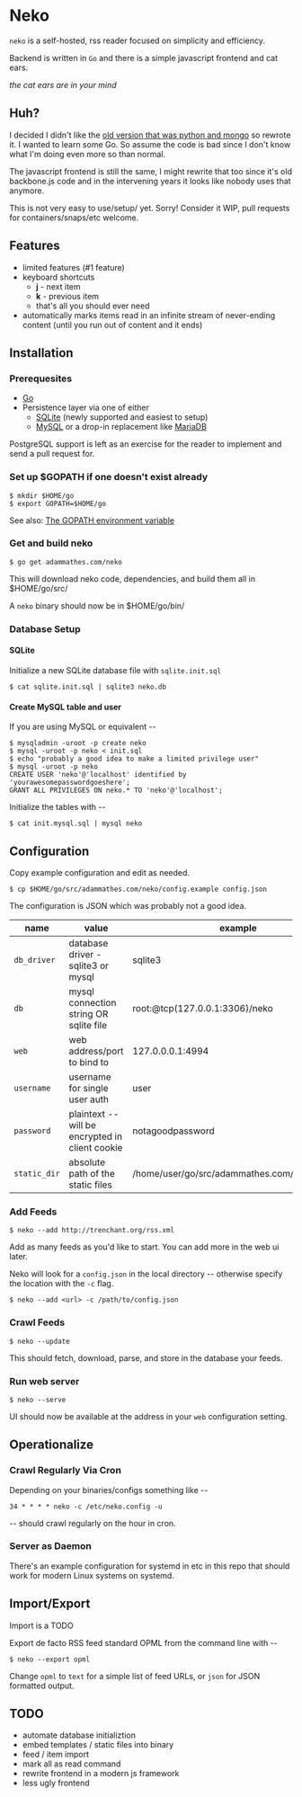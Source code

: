 # Neko

`neko` is a self-hosted, rss reader focused on simplicity and efficiency.

Backend is written in `Go` and there is a simple javascript frontend and cat ears.

*the cat ears are in your mind*

## Huh?

I decided I didn't like the [old version that was python and mongo](https://github.com/adammathes/neko_v1) so rewrote it. I wanted to learn some Go. So assume the code is bad since I don't know what I'm doing even more so than normal.

The javascript frontend is still the same, I might rewrite that too since it's old backbone.js code and in the intervening years it looks like nobody uses that anymore.

This is not very easy to use/setup/ yet. Sorry! Consider it WIP, pull requests for containers/snaps/etc welcome.

## Features

   * limited features (#1 feature)
   * keyboard shortcuts
      * **j** - next item
      * **k** - previous item
      * that's all you should ever need
   * automatically marks items read in an infinite stream of never-ending content (until you run out of content and it ends)
   
## Installation

### Prerequesites 

   * [Go](https://golang.org)
   * Persistence layer via one of either
     * [SQLite](https://sqlite.org/) (newly supported and easiest to setup)
     * [MySQL](https://dev.mysql.com) or a drop-in replacement like [MariaDB](https://mariadb.com)

PostgreSQL support is left as an exercise for the reader to implement and send a pull request for.

### Set up $GOPATH if one doesn't exist already

    $ mkdir $HOME/go  
    $ export GOPATH=$HOME/go
    
See also: [The GOPATH environment variable](https://golang.org/doc/code.html#GOPATH)

### Get and build neko

    $ go get adammathes.com/neko
   
This will download neko code, dependencies, and build them all in $HOME/go/src/

A `neko` binary should now be in $HOME/go/bin/

### Database Setup

#### SQLite

Initialize a new SQLite database file with `sqlite.init.sql`

    $ cat sqlite.init.sql | sqlite3 neko.db

#### Create MySQL table and user

If you are using MySQL or equivalent --

    $ mysqladmin -uroot -p create neko  
    $ mysql -uroot -p neko < init.sql  
    $ echo "probably a good idea to make a limited privilege user"  
    $ mysql -uroot -p neko  
    CREATE USER 'neko'@'localhost' identified by 'yourawesomepasswordgoeshere';  
    GRANT ALL PRIVILEGES ON neko.* TO 'neko'@'localhost';  
    
Initialize the tables with --

    $ cat init.mysql.sql | mysql neko

## Configuration 

Copy example configuration and edit as needed.

    $ cp $HOME/go/src/adammathes.com/neko/config.example config.json

The configuration is JSON which was probably not a good idea.

| name         | value                                            | example        |
|--------------|--------------------------------------------------|----------------|
| `db_driver`  | database driver - sqlite3 or mysql               | sqlite3 |
| `db`         | mysql connection string OR sqlite file           | root:@tcp(127.0.0.1:3306)/neko |
| `web`        | web address/port to bind to                      | 127.0.0.0.1:4994 |
| `username`   | username for single user auth                    | user
| `password`   | plaintext -- will be encrypted in client cookie  | notagoodpassword    |
| `static_dir` | absolute path of the static files                |/home/user/go/src/adammathes.com/neko/static/|


### Add Feeds

    $ neko --add http://trenchant.org/rss.xml

Add as many feeds as you'd like to start. You can add more in the web ui later.

Neko will look for a `config.json` in the local directory -- otherwise specify the location with the `-c` flag.

    $ neko --add <url> -c /path/to/config.json

### Crawl Feeds

    $ neko --update

This should fetch, download, parse, and store in the database your feeds.

### Run web server

    $ neko --serve
    
UI should now be available at the address in your `web` configuration setting.
 
## Operationalize

### Crawl Regularly Via Cron

Depending on your binaries/configs something like --

    34 * * * * neko -c /etc/neko.config -u

-- should crawl regularly on the hour in cron.

### Server as Daemon

There's an example configuration for systemd in etc in this repo that should work for modern Linux systems on systemd.

## Import/Export

Import is a TODO

Export de facto RSS feed standard OPML from the command line with --

    $ neko --export opml

Change `opml` to `text` for a simple list of feed URLs, or `json` for JSON formatted output.


## TODO

   * automate database initializtion
   * embed templates / static files into binary
   * feed / item import
   * mark all as read command
   * rewrite frontend in a modern js framework
   * less ugly frontend
